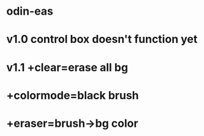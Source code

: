 # odin-eas
# v1.0 control box doesn't function yet
# v1.1 +clear=erase all bg
#      +colormode=black brush
#      +eraser=brush->bg color